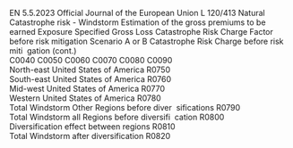 EN  5.5.2023 Official Journal of the European Union L 120/413
 Natural Catastrophe risk - Windstorm  Estimation of 
the gross 
premiums to be 
earned  Exposure  Specified Gross 
Loss  Catastrophe 
Risk Charge 
Factor before 
risk mitigation  Scenario A or B  Catastrophe 
Risk Charge 
before risk miti ­
gation  (cont.)  
C0040  C0050  C0060  C0070  C0080  C0090  
North-east United States of America  R0750  
South-east United States of America  R0760  
Mid-west United States of America  R0770  
Western United States of America  R0780  
Total Windstorm Other Regions before diver ­
sifications  R0790  
Total Windstorm all Regions before diversifi ­
cation  R0800  
Diversification effect between regions  R0810  
Total Windstorm after diversification  R0820